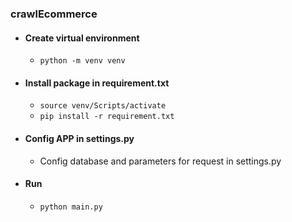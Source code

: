 ### crawlEcommerce
- #### Create virtual environment 
    * ``` python -m venv venv ```
- #### Install package in requirement.txt
    * ``` source venv/Scripts/activate ```
    * ``` pip install -r requirement.txt ```
- #### Config APP in settings.py
    * Config database and parameters for request in settings.py
- #### Run
    * ``` python main.py ```
